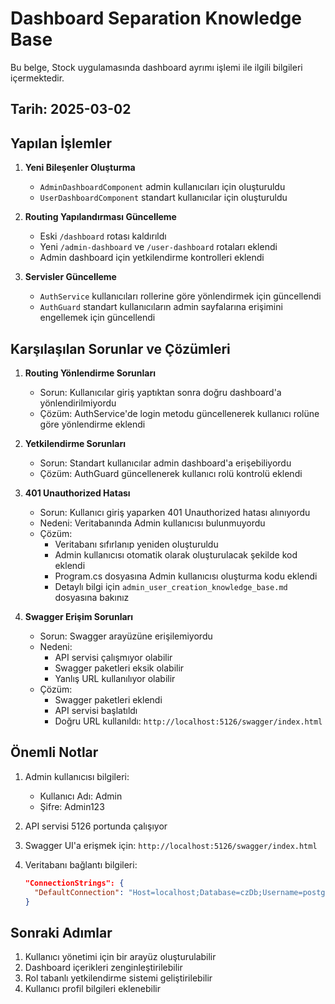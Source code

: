 # Dashboard Separation Knowledge Base

Bu belge, Stock uygulamasında dashboard ayrımı işlemi ile ilgili bilgileri içermektedir.

## Tarih: 2025-03-02

## Yapılan İşlemler

1. **Yeni Bileşenler Oluşturma**
   - `AdminDashboardComponent` admin kullanıcıları için oluşturuldu
   - `UserDashboardComponent` standart kullanıcılar için oluşturuldu

2. **Routing Yapılandırması Güncelleme**
   - Eski `/dashboard` rotası kaldırıldı
   - Yeni `/admin-dashboard` ve `/user-dashboard` rotaları eklendi
   - Admin dashboard için yetkilendirme kontrolleri eklendi

3. **Servisler Güncelleme**
   - `AuthService` kullanıcıları rollerine göre yönlendirmek için güncellendi
   - `AuthGuard` standart kullanıcıların admin sayfalarına erişimini engellemek için güncellendi

## Karşılaşılan Sorunlar ve Çözümleri

1. **Routing Yönlendirme Sorunları**
   - Sorun: Kullanıcılar giriş yaptıktan sonra doğru dashboard'a yönlendirilmiyordu
   - Çözüm: AuthService'de login metodu güncellenerek kullanıcı rolüne göre yönlendirme eklendi

2. **Yetkilendirme Sorunları**
   - Sorun: Standart kullanıcılar admin dashboard'a erişebiliyordu
   - Çözüm: AuthGuard güncellenerek kullanıcı rolü kontrolü eklendi

3. **401 Unauthorized Hatası**
   - Sorun: Kullanıcı giriş yaparken 401 Unauthorized hatası alınıyordu
   - Nedeni: Veritabanında Admin kullanıcısı bulunmuyordu
   - Çözüm: 
     - Veritabanı sıfırlanıp yeniden oluşturuldu
     - Admin kullanıcısı otomatik olarak oluşturulacak şekilde kod eklendi
     - Program.cs dosyasına Admin kullanıcısı oluşturma kodu eklendi
     - Detaylı bilgi için `admin_user_creation_knowledge_base.md` dosyasına bakınız

4. **Swagger Erişim Sorunları**
   - Sorun: Swagger arayüzüne erişilemiyordu
   - Nedeni: 
     - API servisi çalışmıyor olabilir
     - Swagger paketleri eksik olabilir
     - Yanlış URL kullanılıyor olabilir
   - Çözüm:
     - Swagger paketleri eklendi
     - API servisi başlatıldı
     - Doğru URL kullanıldı: `http://localhost:5126/swagger/index.html`

## Önemli Notlar

1. Admin kullanıcısı bilgileri:
   - Kullanıcı Adı: Admin
   - Şifre: Admin123

2. API servisi 5126 portunda çalışıyor

3. Swagger UI'a erişmek için: `http://localhost:5126/swagger/index.html`

4. Veritabanı bağlantı bilgileri:
   ```json
   "ConnectionStrings": {
     "DefaultConnection": "Host=localhost;Database=czDb;Username=postgres;Password=19909687"
   }
   ```

## Sonraki Adımlar

1. Kullanıcı yönetimi için bir arayüz oluşturulabilir
2. Dashboard içerikleri zenginleştirilebilir
3. Rol tabanlı yetkilendirme sistemi geliştirilebilir
4. Kullanıcı profil bilgileri eklenebilir 